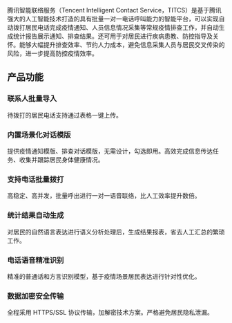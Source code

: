 ﻿腾讯智能联络服务（Tencent Intelligent Contact Service，TITCS）是基于腾讯强大的人工智能技术打造的具有批量一对一电话呼叫能力的智能平台，可以实现自动拨打居民电话完成疫情通知、人员信息情况采集等常规疫情排查工作，并自动生成统计报告展示通知、排查结果。还可用于对居民进行疾病患教、防控指导及关怀。能够大幅提升排查效率、节约人力成本，避免信息采集人员与居民交叉传染的风险，进一步提高防控疫情效率。

## 产品功能

### 联系人批量导入
待拨打的居民电话支持通过表格一键上传。

### 内置场景化对话模版
提供疫情通知模版、排查对话模版，无需设计，勾选即用。高效完成信息传达任务、收集并跟踪居民身体健康情况。

### 支持电话批量拨打
高稳定、高并发，批量呼出进行一对一语音联络，比人工效率提升数倍。

### 统计结果自动生成
对居民的自然语言表达进行语义分析处理后，生成结果报表，省去人工汇总的繁琐工作。

### 电话语音精准识别
精准的普通话和方言识别模型，基于疫情场景居民表达进行针对性优化。

### 数据加密安全传输
全程采用 HTTPS/SSL 协议传输，加解密技术方案。严格避免居民隐私泄漏。